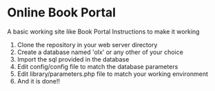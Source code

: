 # Online Book Portal
A basic working site like Book Portal
Instructions to make it working
1. Clone the repository in your web server directory
2. Create a database named 'olx' or any other of your choice
3. Import the sql provided in the database
4. Edit config/config file to match the database parameters
5. Edit library/parameters.php file to match your working environment
6. And it is done!!
